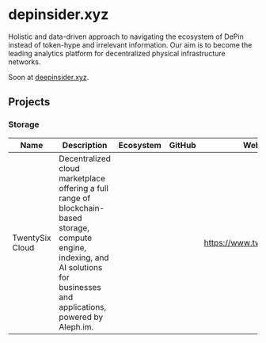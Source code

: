 # depinsider.xyz
Holistic and data-driven approach to navigating the ecosystem of DePin instead of token-hype and irrelevant information.
Our aim is to become the leading analytics platform for decentralized physical infrastructure networks.

Soon at [deepinsider.xyz](https://depinsider.xyz).

## Projects


### Storage
| Name | Description | Ecosystem | GitHub | Website |
| ---- | ----------- | --------- | ------ | ------- |
| TwentySix Cloud | Decentralized cloud marketplace offering a full range of blockchain-based storage, compute engine, indexing, and AI solutions for businesses and applications, powered by Aleph.im. | | | https://www.twentysix.cloud/ |
